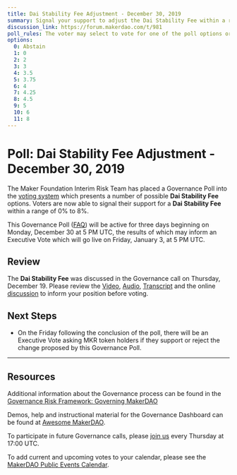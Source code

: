 ```yaml
---
title: Dai Stability Fee Adjustment - December 30, 2019
summary: Signal your support to adjust the Dai Stability Fee within a range of 0% to 8%
discussion_link: https://forum.makerdao.com/t/981
poll_rules: The voter may select to vote for one of the poll options or they may elect to abstain from the poll entirely
options:
  0: Abstain
  1: 0
  2: 2
  3: 3
  4: 3.5
  5: 3.75
  6: 4
  7: 4.25
  8: 4.5
  9: 5
  10: 6
  11: 8
---
```


# Poll: Dai Stability Fee Adjustment - December 30, 2019

The Maker Foundation Interim Risk Team has placed a Governance Poll into the [voting system](https://vote.makerdao.com/polling) which presents a number of possible **Dai Stability Fee** options. Voters are now able to signal their support for a **Dai Stability Fee** within a range of 0% to 8%.

This Governance Poll ([FAQ](https://community-development.makerdao.com/makerdao-scd-faqs/scd-faqs/governance)) will be active for three days beginning on Monday, December 30 at 5 PM UTC, the results of which may inform an Executive Vote which will go live on Friday, January 3, at 5 PM UTC.

## Review

The **Dai Stability Fee** was discussed in the Governance call on Thursday, December 19. Please review the [Video](https://www.youtube.com/playlist?list=PLLzkWCj8ywWNq5-90-Id6VPSsrk4OWVan), [Audio](https://soundcloud.com/makerdao/sets/governance-and-risk), [Transcript](https://community-development.makerdao.com/governance/governance-and-risk-meetings/transcripts) and the online [discussion](https://forum.makerdao.com/c/governance) to inform your position before voting.

## Next Steps

- On the Friday following the conclusion of the poll, there will be an Executive Vote asking MKR token holders if they support or reject the change proposed by this Governance Poll.

---

## Resources

Additional information about the Governance process can be found in the [Governance Risk Framework: Governing MakerDAO](https://community-development.makerdao.com/governance/governance-risk-framework)

Demos, help and instructional material for the Governance Dashboard can be found at [Awesome MakerDAO](https://awesome.makerdao.com/#voting).

To participate in future Governance calls, please [join us](https://community-development.makerdao.com/governance/governance-and-risk-meetings) every Thursday at 17:00 UTC.

To add current and upcoming votes to your calendar, please see the [MakerDAO Public Events Calendar](https://calendar.google.com/calendar/embed?src=makerdao.com_3efhm2ghipksegl009ktniomdk%40group.calendar.google.com&ctz=America%2FLos_Angeles).
